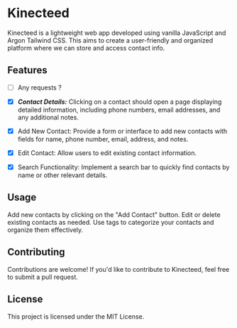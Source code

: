 # Kinecteed

 Kinecteed is a lightweight web app developed using vanilla JavaScript and Argon Tailwind CSS. This aims to create a user-friendly and organized platform where we can store and access contact info.

## Features
- [ ] Any requests ?


- [x] ***Contact Details:*** Clicking on a contact should open a page displaying detailed information, including phone numbers, email addresses, and any additional notes.

- [x] Add New Contact: Provide a form or interface to add new contacts with fields for name, phone number, email, address, and notes.

- [x] Edit Contact: Allow users to edit existing contact information.
- [x] Search Functionality: Implement a search bar to quickly find contacts by name or other relevant details.



## Usage
Add new contacts by clicking on the "Add Contact" button.
Edit or delete existing contacts as needed.
Use tags to categorize your contacts and organize them effectively.

## Contributing
Contributions are welcome! If you'd like to contribute to Kinecteed, feel free to submit a pull request.

## License
This project is licensed under the MIT License.
